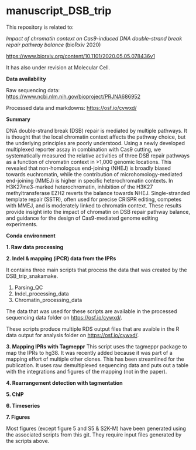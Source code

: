 # manuscript_DSB_trip

This repository is related to:

*Impact of chromatin context on Cas9-induced DNA double-strand break repair pathway balance* (bioRxiv 2020)

https://www.biorxiv.org/content/10.1101/2020.05.05.078436v1

It has also under revision at Molecular Cell.

**Data availability**

Raw sequencing data: https://www.ncbi.nlm.nih.gov/bioproject/PRJNA686952

Processed data and markdowns: https://osf.io/cywxd/

**Summary**

DNA double-strand break (DSB) repair is mediated by multiple pathways. It is thought that the local chromatin context affects the pathway choice, but the underlying principles are poorly understood. Using a newly developed multiplexed reporter assay in combination with Cas9 cutting, we systematically measured the relative activities of three DSB repair pathways as a function of chromatin context in >1,000 genomic locations. This revealed that non-homologous end-joining (NHEJ) is broadly biased towards euchromatin, while the contribution of microhomology-mediated end-joining (MMEJ) is higher in specific heterochromatin contexts. In H3K27me3-marked heterochromatin, inhibition of the H3K27 methyltransferase EZH2 reverts the balance towards NHEJ. Single-stranded template repair (SSTR), often used for precise CRISPR editing, competes with MMEJ, and is moderately linked to chromatin context. These results provide insight into the impact of chromatin on DSB repair pathway balance, and guidance for the design of Cas9-mediated genome editing experiments.

**Conda environment**


**1. Raw data processing**


**2. Indel & mapping (iPCR) data from the IPRs**

It contains three main scripts that process the data that was created by the DSB_trip_snakamake. 

  1. Parsing_QC
  2. Indel_processing_data
  3. Chromatin_processing_data

The data that was used for these scripts are available in the processed sequencing data folder on https://osf.io/cywxd/.

These scripts produce multiple RDS output files that are avaible in the R data output for analysis folder on https://osf.io/cywxd/.

**3. Mapping IPRs with Tagmeppr**
This script uses the tagmeppr package to map the IPRs to hg38. It was recently added because it was part of a mapping effort of multiple other clones. This has been streamlined for the publication. It uses raw demultiplexed sequencing data and puts out a table with the integrations and figures of the mapping (not in the paper).

**4. Rearrangement detection with tagmentation**

**5. ChIP**

**6. Timeseries**

**7. Figures**

Most figures (except figure 5 and S5 & S2K-M) have been generated using the associated scripts from this git. They require input files generated by the scripts above.

